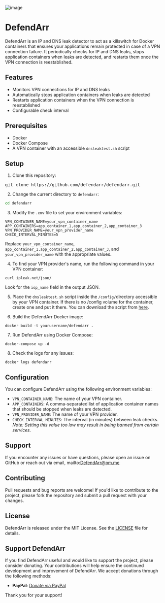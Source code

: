 ![image](https://user-images.githubusercontent.com/131348548/234978256-2f3fc1f0-a9a5-4658-bb87-4f472a57262e.png)

# DefendArr

DefendArr is an IP and DNS leak detector to act as a killswitch for Docker containers that ensures your applications remain protected in case of a VPN connection failure. It periodically checks for IP and DNS leaks, stops application containers when leaks are detected, and restarts them once the VPN connection is reestablished.

## Features

- Monitors VPN connections for IP and DNS leaks
- Automatically stops application containers when leaks are detected
- Restarts application containers when the VPN connection is reestablished
- Configurable check interval

## Prerequisites

- Docker
- Docker Compose
- A VPN container with an accessible `dnsleaktest.sh` script

## Setup

1. Clone this repository:
<pre>
git clone https://github.com/defendarr/defendarr.git
</pre>

2. Change the current directory to `defendarr`:
```bash
cd defendarr
```

3. Modify the `.env` file to set your environment variables:
```
VPN_CONTAINER_NAME=your_vpn_container_name
APP_CONTAINERS=app_container_1,app_container_2,app_container_3
VPN_PROVIDER_NAME=your_vpn_provider_name
CHECK_INTERVAL_MINUTES=5
```

Replace `your_vpn_container_name`, `app_container_1,app_container_2,app_container_3`, and `your_vpn_provider_name` with the appropriate values.

4. To find your VPN provider's name, run the following command in your VPN container:

```curl ipleak.net/json/```

Look for the `isp_name` field in the output JSON.

5. Place the `dnsleaktest.sh` script inside the ```/config/```directory accessible by your VPN container. If there is no /config volume for the container, create one and put it there. You can download the script from [here](https://github.com/macvk/dnsleaktest).

6. Build the DefendArr Docker image:

```docker build -t yourusername/defendarr .```

7. Run DefendArr using Docker Compose:

```docker-compose up -d```

8. Check the logs for any issues:

```docker logs defendarr```

## Configuration

You can configure DefendArr using the following environment variables:

- `VPN_CONTAINER_NAME`: The name of your VPN container.
- `APP_CONTAINERS`: A comma-separated list of application container names that should be stopped when leaks are detected.
- `VPN_PROVIDER_NAME`: The name of your VPN provider.
- `CHECK_INTERVAL_MINUTES`: The interval (in minutes) between leak checks. *Note: Setting this value too low may result in being banned from certain services.*

## Support

If you encounter any issues or have questions, please open an issue on GitHub or reach out via email, mailto:DefendArr@pm.me

## Contributing

Pull requests and bug reports are welcome! If you'd like to contribute to the project, please fork the repository and submit a pull request with your changes.

## License

DefendArr is released under the MIT License. See the [LICENSE](LICENSE) file for details.

## Support DefendArr

If you find DefendArr useful and would like to support the project, please consider donating. Your contributions will help ensure the continued development and improvement of DefendArr. We accept donations through the following methods:

- **PayPal**: [Donate via PayPal](https://www.paypal.com/donate?hosted_button_id=YQBHSUQ47FNQS)

Thank you for your support!
